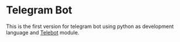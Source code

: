 # Telegram Bot 

This is the first version for telegram bot using python as development language and  [Telebot](https://pytba.readthedocs.io/en/latest/) module.